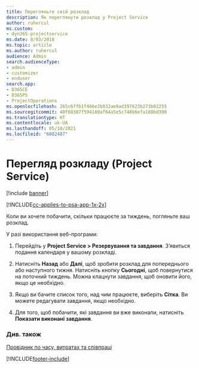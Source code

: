 ```yaml
---
title: Перегляньте свій розклад
description: Як переглянути розклад у Project Service
author: ruhercul
ms.custom:
- dyn365-projectservice
ms.date: 8/03/2018
ms.topic: article
ms.author: ruhercul
audience: Admin
search.audienceType:
- admin
- customizer
- enduser
search.app:
- D365CE
- D365PS
- ProjectOperations
ms.openlocfilehash: 265c6ffb1f466e2b833ae8ad397623b273b02255
ms.sourcegitcommit: 40f68387f594180af64a5e5c748b6efa188bd300
ms.translationtype: HT
ms.contentlocale: uk-UA
ms.lasthandoff: 05/10/2021
ms.locfileid: "6002487"
---
```

# <a name="view-your-schedule-project-service"></a>Перегляд розкладу (Project Service)

[!include [banner](../includes/psa-now-project-operations.md)]

[!INCLUDE[cc-applies-to-psa-app-1x-2x](../includes/cc-applies-to-psa-app-1x-2x.md)]

Коли ви хочете побачити, скільки працюєте за тиждень, погляньте ваш розклад.  
  
 У разі використання веб-програми:  
  
1.  Перейдіть у **Project Service > Резервування та завдання**. З’явиться подання календаря у вашому розкладі.  
  
2.  Натисніть **Назад** або **Далі**, щоб зробити розклад для попереднього або наступного тижня. Натисніть кнопку **Сьогодні**, щоб повернутися на поточний тиждень. Можна клацнути завдання, щоб оновити його, якщо це необхідно.  
  
3.  Якщо ви бачите список того, над чим працюєте, виберіть **Сітка**. Ви можете редагувати завдання, якщо необхідно.  
  
4.  Для того, щоб побачити, які завдання ви вже виконали, натисніть **Показати виконані завдання**.  
  
### <a name="see-also"></a>Див. також  
 [Провідник по часу, витратах та співпраці](../psa/time-expense-collaboration-guide.md)


[!INCLUDE[footer-include](../includes/footer-banner.md)]